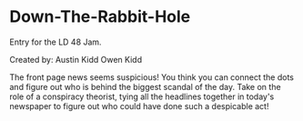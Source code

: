 # Down-The-Rabbit-Hole

Entry for the LD 48 Jam.

Created by:
Austin Kidd
Owen Kidd

The front page news seems suspicious! You think you can connect the dots and figure out who is behind the biggest scandal of the day. Take on the role of a conspiracy theorist, tying all the headlines together in today's newspaper to figure out who could have done such a despicable act!
